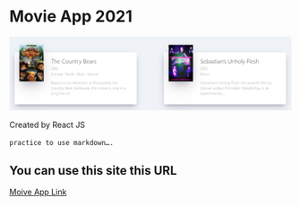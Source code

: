 # Movie App 2021

![썸네일](https://github.com/yule93/movie_app_2021/blob/main/src/movie_app_Thumbnail.PNG)

Created by React JS

```practice to use markdown….```

## You can use this site this URL
 [Moive App Link](https://yule93.github.io/movie_app_2021/)
